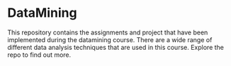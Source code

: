 # DataMining
This repository contains the assignments and project that have been implemented during the datamining course.
There are a wide range of different data analysis techniques that are used in this course. Explore the repo to find out more.
